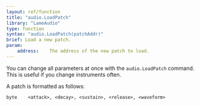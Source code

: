 ```yaml
---
layout: ref/function
title: "audio.LoadPatch"
library: "LameAudio"
type: function
syntax: "audio.LoadPatch(patchAddr)"
brief: Load a new patch.
param:
    address:    The address of the new patch to load.
---
```


You can change all parameters at once with the `audio.LoadPatch` command. This is useful if you change instruments often.

A patch is formatted as follows:

```
byte    <attack>, <decay>, <sustain>, <release>, <waveform>
```
